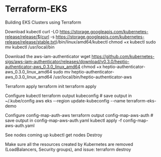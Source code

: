 # Terraform-EKS
Building EKS Clusters using Terraform

Download kubectl
curl -LO https://storage.googleapis.com/kubernetes-release/release/$(curl -s https://storage.googleapis.com/kubernetes-release/release/stable.txt)/bin/linux/amd64/kubectl
chmod +x kubectl
sudo mv kubectl /usr/local/bin

Download the aws-iam-authenticator
wget https://github.com/kubernetes-sigs/aws-iam-authenticator/releases/download/v0.3.0/heptio-authenticator-aws_0.3.0_linux_amd64
chmod +x heptio-authenticator-aws_0.3.0_linux_amd64
sudo mv heptio-authenticator-aws_0.3.0_linux_amd64 /usr/local/bin/heptio-authenticator-aws

Terraform apply
terraform init
terraform apply

Configure kubectl
terraform output kubeconfig # save output in ~/.kube/config
aws eks --region <region> update-kubeconfig --name terraform-eks-demo
  
Configure config-map-auth-aws
terraform output config-map-aws-auth # save output in config-map-aws-auth.yaml
kubectl apply -f config-map-aws-auth.yaml
  
See nodes coming up
kubectl get nodes
Destroy

Make sure all the resources created by Kubernetes are removed (LoadBalancers, Security groups), and issue:
terraform destroy
